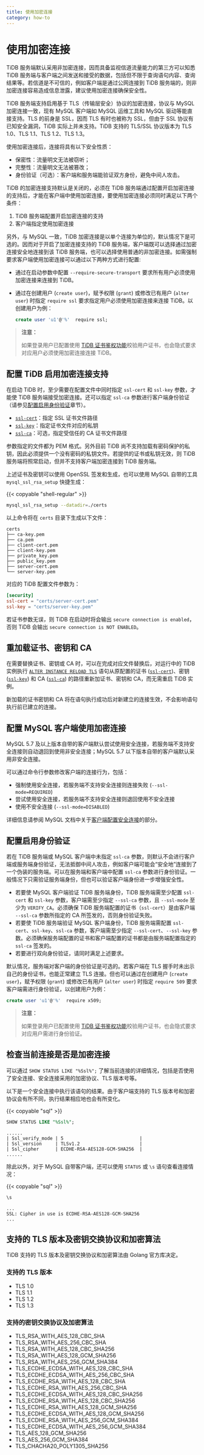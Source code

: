 ```yaml
---
title: 使用加密连接
category: how-to
---
```


# 使用加密连接

TiDB 服务端默认采用非加密连接，因而具备监视信道流量能力的第三方可以知悉 TiDB 服务端与客户端之间发送和接受的数据，包括但不限于查询语句内容、查询结果等。若信道是不可信的，例如客户端是通过公网连接到 TiDB 服务端的，则非加密连接容易造成信息泄露，建议使用加密连接确保安全性。

TiDB 服务端支持启用基于 TLS（传输层安全）协议的加密连接，协议与 MySQL 加密连接一致，现有 MySQL 客户端如 MySQL 运维工具和 MySQL 驱动等能直接支持。TLS 的前身是 SSL，因而 TLS 有时也被称为 SSL，但由于 SSL 协议有已知安全漏洞，TiDB 实际上并未支持。TiDB 支持的 TLS/SSL 协议版本为 TLS 1.0、TLS 1.1、TLS 1.2、TLS 1.3。

使用加密连接后，连接将具有以下安全性质：

- 保密性：流量明文无法被窃听；
- 完整性：流量明文无法被篡改；
- 身份验证（可选）：客户端和服务端能验证双方身份，避免中间人攻击。

TiDB 的加密连接支持默认是关闭的，必须在 TiDB 服务端通过配置开启加密连接的支持后，才能在客户端中使用加密连接，要使用加密连接必须同时满足以下两个条件：

1. TiDB 服务端配置开启加密连接的支持
2. 客户端指定使用加密连接

另外，与 MySQL 一致，TiDB 加密连接是以单个连接为单位的，默认情况下是可选的。因而对于开启了加密连接支持的 TiDB 服务端，客户端既可以选择通过加密连接安全地连接到该 TiDB 服务端，也可以选择使用普通的非加密连接。如需强制要求客户端使用加密连接可以通过以下两种方式进行配置:

+ 通过在启动参数中配置 `--require-secure-transport` 要求所有用户必须使用加密连接来连接到 TiDB。
+ 通过在创建用户 (`create user`)，赋予权限 (`grant`) 或修改已有用户 (`alter user`) 时指定 `require ssl` 要求指定用户必须使用加密连接来连接 TiDB。以创建用户为例：

    ```sql
    create user 'u1'@'%'  require ssl;
    ```

> **注意：**
>
> 如果登录用户已配置使用 [TiDB 证书鉴权功能](/reference/security/cert-based-authentication.md#配置登陆时需要校验的用户证书信息)校验用户证书，也会隐式要求对应用户必须使用加密连接连接 TiDB。

## 配置 TiDB 启用加密连接支持

在启动 TiDB 时，至少需要在配置文件中同时指定 `ssl-cert` 和 `ssl-key` 参数，才能使 TiDB 服务端接受加密连接。还可以指定 `ssl-ca` 参数进行客户端身份验证（请参见[配置启用身份验证](#配置启用身份验证)章节）。

- [`ssl-cert`](/reference/configuration/tidb-server/configuration-file.md#ssl-cert)：指定 SSL 证书文件路径
- [`ssl-key`](/reference/configuration/tidb-server/configuration-file.md#ssl-key)：指定证书文件对应的私钥
- [`ssl-ca`](/reference/configuration/tidb-server/configuration-file.md#ssl-ca)：可选，指定受信任的 CA 证书文件路径

参数指定的文件都为 PEM 格式。另外目前 TiDB 尚不支持加载有密码保护的私钥，因此必须提供一个没有密码的私钥文件。若提供的证书或私钥无效，则 TiDB 服务端将照常启动，但并不支持客户端加密连接到 TiDB 服务端。

上述证书及密钥可以使用 OpenSSL 签发和生成，也可以使用 MySQL 自带的工具 `mysql_ssl_rsa_setup` 快捷生成：

{{< copyable "shell-regular" >}}

```bash
mysql_ssl_rsa_setup --datadir=./certs
```

以上命令将在 `certs` 目录下生成以下文件：

```
certs
├── ca-key.pem
├── ca.pem
├── client-cert.pem
├── client-key.pem
├── private_key.pem
├── public_key.pem
├── server-cert.pem
└── server-key.pem
```

对应的 TiDB 配置文件参数为：

```toml
[security]
ssl-cert = "certs/server-cert.pem"
ssl-key = "certs/server-key.pem"
```

若证书参数无误，则 TiDB 在启动时将会输出 `secure connection is enabled`，否则 TiDB 会输出 `secure connection is NOT ENABLED`。

## 重加载证书、密钥和 CA

在需要替换证书、密钥或 CA 时，可以在完成对应文件替换后，对运行中的 TiDB 实例执行 [`ALTER INSTANCE RELOAD TLS`](/reference/sql/statements/alter-instance.md) 语句从原配置的证书 ([`ssl-cert`](/reference/configuration/tidb-server/configuration-file.md#ssl-cert))、密钥 ([`ssl-key`](/reference/configuration/tidb-server/configuration-file.md#ssl-key)) 和 CA ([`ssl-ca`](/reference/configuration/tidb-server/configuration-file.md#ssl-ca)) 的路径重新加证书、密钥和 CA，而无需重启 TiDB 实例。

新加载的证书密钥和 CA 将在语句执行成功后对新建立的连接生效，不会影响语句执行前已建立的连接。

## 配置 MySQL 客户端使用加密连接

MySQL 5.7 及以上版本自带的客户端默认尝试使用安全连接，若服务端不支持安全连接则自动退回到使用非安全连接；MySQL 5.7 以下版本自带的客户端默认采用非安全连接。

可以通过命令行参数修改客户端的连接行为，包括：

- 强制使用安全连接，若服务端不支持安全连接则连接失败 (`--ssl-mode=REQUIRED`)
- 尝试使用安全连接，若服务端不支持安全连接则退回使用不安全连接
- 使用不安全连接 (`--ssl-mode=DISABLED`)

详细信息请参阅 MySQL 文档中关于[客户端配置安全连接](https://dev.mysql.com/doc/refman/5.7/en/using-encrypted-connections.html#using-encrypted-connections-client-side-configuration)的部分。

## 配置启用身份验证

若在 TiDB 服务端或 MySQL 客户端中未指定 `ssl-ca` 参数，则默认不会进行客户端或服务端身份验证，无法抵御中间人攻击，例如客户端可能会“安全地”连接到了一个伪装的服务端。可以在服务端和客户端中配置 `ssl-ca` 参数进行身份验证。一般情况下只需验证服务端身份，但也可以验证客户端身份进一步增强安全性。

- 若要使 MySQL 客户端验证 TiDB 服务端身份，TiDB 服务端需至少配置 `ssl-cert` 和 `ssl-key` 参数，客户端需至少指定 `--ssl-ca` 参数，且 `--ssl-mode` 至少为 `VERIFY_CA`。必须确保 TiDB 服务端配置的证书（`ssl-cert`）是由客户端 `--ssl-ca` 参数所指定的 CA 所签发的，否则身份验证失败。
- 若要使 TiDB 服务端验证 MySQL 客户端身份，TiDB 服务端需配置 `ssl-cert`、`ssl-key`、`ssl-ca` 参数，客户端需至少指定 `--ssl-cert`、`--ssl-key` 参数。必须确保服务端配置的证书和客户端配置的证书都是由服务端配置指定的 `ssl-ca` 签发的。
- 若要进行双向身份验证，请同时满足上述要求。

默认情况，服务端对客户端的身份验证是可选的。若客户端在 TLS 握手时未出示自己的身份证书，也能正常建立 TLS 连接。但也可以通过在创建用户 (`create user`)，赋予权限 (`grant`) 或修改已有用户 (`alter user`) 时指定 `require 509` 要求客户端需进行身份验证，以创建用户为例：

```sql
create user 'u1'@'%'  require x509;
```

> **注意：**
>
> 如果登录用户已配置使用 [TiDB 证书鉴权功能](/reference/security/cert-based-authentication.md#配置登陆时需要校验的用户证书信息)校验用户证书，也会隐式要求对应用户需进行身份验证。

## 检查当前连接是否是加密连接

可以通过 `SHOW STATUS LIKE "%Ssl%";` 了解当前连接的详细情况，包括是否使用了安全连接、安全连接采用的加密协议、TLS 版本号等。

以下是一个安全连接中执行该语句的结果。由于客户端支持的 TLS 版本号和加密协议会有所不同，执行结果相应地也会有所变化。

{{< copyable "sql" >}}

```sql
SHOW STATUS LIKE "%Ssl%";
```

```
......
| Ssl_verify_mode | 5                            |
| Ssl_version     | TLSv1.2                      |
| Ssl_cipher      | ECDHE-RSA-AES128-GCM-SHA256  |
......
```

除此以外，对于 MySQL 自带客户端，还可以使用 `STATUS` 或 `\s` 语句查看连接情况：

{{< copyable "sql" >}}

```sql
\s
```

```
...
SSL: Cipher in use is ECDHE-RSA-AES128-GCM-SHA256
...
```

## 支持的 TLS 版本及密钥交换协议和加密算法

TiDB 支持的 TLS 版本及密钥交换协议和加密算法由 Golang 官方库决定。

### 支持的 TLS 版本

- TLS 1.0
- TLS 1.1
- TLS 1.2
- TLS 1.3

### 支持的密钥交换协议及加密算法

- TLS\_RSA\_WITH\_AES\_128\_CBC\_SHA
- TLS\_RSA\_WITH\_AES\_256\_CBC\_SHA
- TLS\_RSA\_WITH\_AES\_128\_CBC\_SHA256
- TLS\_RSA\_WITH\_AES\_128\_GCM\_SHA256
- TLS\_RSA\_WITH\_AES\_256\_GCM\_SHA384
- TLS\_ECDHE\_ECDSA\_WITH\_AES\_128\_CBC\_SHA
- TLS\_ECDHE\_ECDSA\_WITH\_AES\_256\_CBC\_SHA
- TLS\_ECDHE\_RSA\_WITH\_AES\_128\_CBC\_SHA
- TLS\_ECDHE\_RSA\_WITH\_AES\_256\_CBC\_SHA
- TLS\_ECDHE\_ECDSA\_WITH\_AES\_128\_CBC\_SHA256
- TLS\_ECDHE\_RSA\_WITH\_AES\_128\_CBC\_SHA256
- TLS\_ECDHE\_RSA\_WITH\_AES\_128\_GCM\_SHA256
- TLS\_ECDHE\_ECDSA\_WITH\_AES\_128\_GCM\_SHA256
- TLS\_ECDHE\_RSA\_WITH\_AES\_256\_GCM\_SHA384
- TLS\_ECDHE\_ECDSA\_WITH\_AES\_256\_GCM\_SHA384
- TLS\_AES\_128\_GCM\_SHA256
- TLS\_AES\_256\_GCM\_SHA384
- TLS\_CHACHA20\_POLY1305\_SHA256
